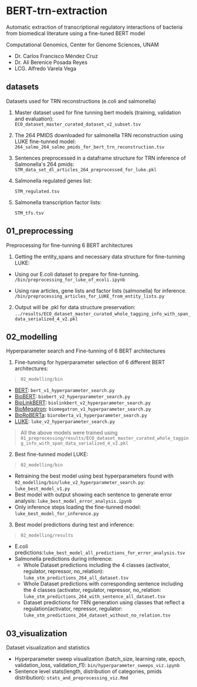 # BERT-trn-extraction
Automatic extraction of transcriptional regulatory interactions of bacteria from biomedical literature using a fine-tuned BERT model

Computational Genomics, Center for Genome Sciences, UNAM 
- Dr. Carlos Francisco Méndez Cruz
- Dr. Ali Berenice Posada Reyes
- LCG. Alfredo Varela Vega 

## datasets

Datasets used for TRN reconstructions (e.coli and salmonella)

1. Master dataset used for fine tunning bert models (training, validation and evaluation):  
```ECO_dataset_master_curated_dataset_v2_subset.tsv```

2. The 264 PMIDS downloaded for salmonella TRN reconstruction using LUKE fine-tunned model:
```264_salmo_264_salmo_pmids_for_bert_trn_reconstruction.tsv```

3. Sentences preprocessed in a dataframe structure for TRN inference of Salmonella's 264 pmids:
```STM_data_set_dl_articles_264_preprocessed_for_luke.pkl```
   
4. Salmonella regulated genes list:

   ```STM_regulated.tsv```

5. Salmonella transcription factor lists:
   
   ```STM_tfs.tsv```


## 01_preprocessing 

Preprocessing for fine-tunning 6 BERT architectures

1. Getting the entity_spans and necessary data structure for fine-tunning LUKE: 
- Using our E.coli dataset to prepare for fine-tunning.
```/bin/preprocessing_for_luke_of_ecoli.ipynb```

- Using raw articles, gene lists and factor lists (salmonella) for inference.
```/bin/preprocessing_articles_for_LUKE_from_entity_lists.py``` 

2. Output will be .pkl for data structure preservation: 
```../results/ECO_dataset_master_curated_whole_tagging_info_with_span_data_serialized_4_v2.pkl```


## 02_modelling

Hyperparameter search and Fine-tunning of 6 BERT architectures 

1. Fine-tunning for hyperparameter selection of 6 different BERT architectures:
>`02_modelling/bin`

- [BERT](https://huggingface.co/bert-base-uncased): `bert_v1_hyperparameter_search.py`
- [BioBERT](https://huggingface.co/dmis-lab/biobert-v1.1): `biobert_v2_hyperparameter_search.py`
- [BioLinkBERT](https://huggingface.co/michiyasunaga/BioLinkBERT-base): `biolinkbert_v2_hyperparameter_search.py`
- [BioMegatron](https://huggingface.co/EMBO/BioMegatron345mUncased): `biomegatron_v1_hyperparameter_search.py`
- [BioRoBERTa](https://huggingface.co/allenai/biomed_roberta_base): `bioroberta_v1_hyperparameter_search.py`
- [LUKE](https://huggingface.co/studio-ousia/luke-base): `luke_v2_hyperparameter_search.py`

> All the above models were trained using `01_preprocessing/results/ECO_dataset_master_curated_whole_tagging_info_with_span_data_serialized_4_v2.pkl`


2. Best fine-tunned model LUKE:
>`02_modelling/bin`
- Retraining the best model using best hyperparameters found with `02_modelling/bin/luke_v2_hyperparameter_search.py`: `luke_best_model_v1.py`
- Best model with output showing each sentence to generate error analysis: `luke_best_model_error_analysis.ipynb`
- Only inference steps loading the fine-tunned model: `luke_best_model_for_inference.py`


3. Best model predictions during test and inference: 

>`02_modelling/results`

- E.coli predictions:`luke_best_model_all_predictions_for_error_analysis.tsv`
- Salmonella predictions during inference: 
  - Whole Dataset predictions including the 4 classes (activator, regulator, repressor, no_relation): `luke_stm_predictions_264_all_dataset.tsv`
  - Whole Dataset predictions with corresponding sentence including the 4 classes (activator, regulator, repressor, no_relation: `luke_stm_predictions_264_with_sentence_all_dataset.tsv`
  - Dataset predictions for TRN generation using classes that reflect a regulation(activator, repressor, regulator: `luke_stm_predictions_264_dataset_without_no_relation.tsv`

## 03_visualization 

Dataset visualization and statistics 

- Hyperparameter sweep visualization (batch_size, learning rate, epoch, validation_loss, validation_f1): `bin/hyperparameter_sweeps_viz.ipynb`
- Sentence level stats(length, distribution of categories, pmids distribution): `stats_and_preprocessing_viz.Rmd`
